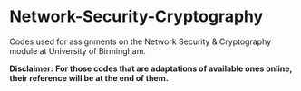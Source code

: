 # Network-Security-Cryptography
Codes used for assignments on the Network Security &amp; Cryptography module at University of Birmingham.

**Disclaimer:**
**For those codes that are adaptations of available ones online, their reference will be at the end of them.**
